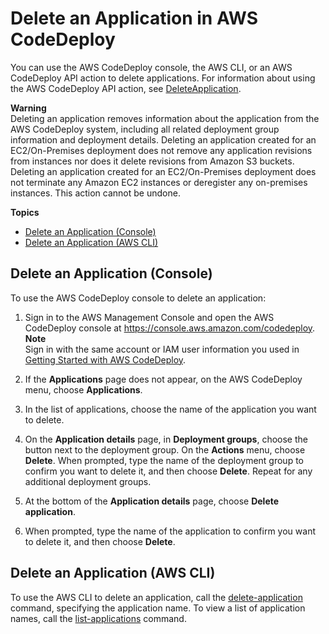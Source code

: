 # Delete an Application in AWS CodeDeploy<a name="applications-delete"></a>

You can use the AWS CodeDeploy console, the AWS CLI, or an AWS CodeDeploy API action to delete applications\. For information about using the AWS CodeDeploy API action, see [DeleteApplication](https://docs.aws.amazon.com/codedeploy/latest/APIReference/API_DeleteApplication.html)\.

**Warning**  
Deleting an application removes information about the application from the AWS CodeDeploy system, including all related deployment group information and deployment details\. Deleting an application created for an EC2/On\-Premises deployment does not remove any application revisions from instances nor does it delete revisions from Amazon S3 buckets\. Deleting an application created for an EC2/On\-Premises deployment does not terminate any Amazon EC2 instances or deregister any on\-premises instances\. This action cannot be undone\.

**Topics**
+ [Delete an Application \(Console\)](#applications-delete-console)
+ [Delete an Application \(AWS CLI\)](#applications-delete-cli)

## Delete an Application \(Console\)<a name="applications-delete-console"></a>

To use the AWS CodeDeploy console to delete an application:

1. Sign in to the AWS Management Console and open the AWS CodeDeploy console at [https://console\.aws\.amazon\.com/codedeploy](https://console.aws.amazon.com/codedeploy)\.
**Note**  
Sign in with the same account or IAM user information you used in [Getting Started with AWS CodeDeploy](getting-started-codedeploy.md)\.

1. If the **Applications** page does not appear, on the AWS CodeDeploy menu, choose **Applications**\. 

1. In the list of applications, choose the name of the application you want to delete\.

1. On the **Application details** page, in **Deployment groups**, choose the button next to the deployment group\. On the **Actions** menu, choose **Delete**\. When prompted, type the name of the deployment group to confirm you want to delete it, and then choose **Delete**\. Repeat for any additional deployment groups\.

1. At the bottom of the **Application details** page, choose **Delete application**\.

1. When prompted, type the name of the application to confirm you want to delete it, and then choose **Delete**\. 

## Delete an Application \(AWS CLI\)<a name="applications-delete-cli"></a>

To use the AWS CLI to delete an application, call the [delete\-application](https://docs.aws.amazon.com/cli/latest/reference/deploy/delete-application.html) command, specifying the application name\. To view a list of application names, call the [list\-applications](https://docs.aws.amazon.com/cli/latest/reference/deploy/list-applications.html) command\.